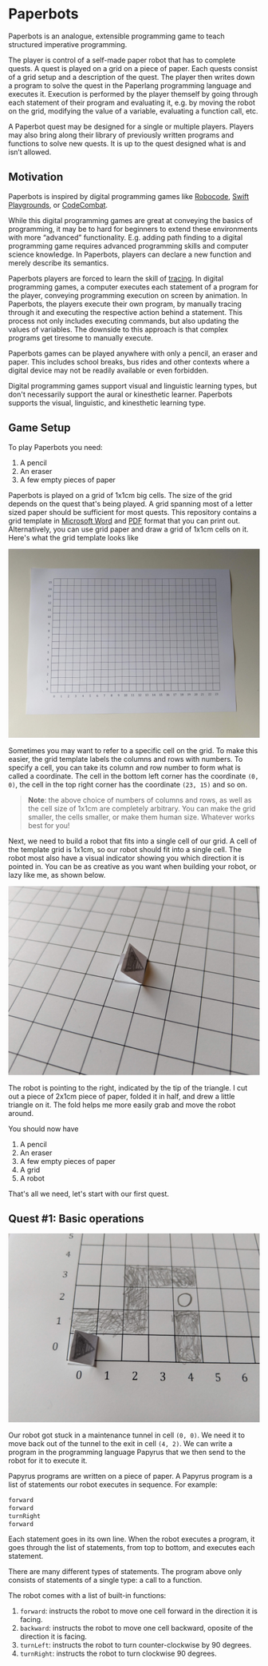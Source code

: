 # Paperbots
Paperbots is an analogue, extensible programming game to teach structured imperative programming.

The player is control of a self-made paper robot that has to complete quests. A quest is played on a grid on a piece of paper. Each quests consist of a grid setup and a description of the quest. The player then writes down a program to solve the quest in the Paperlang programming language and executes it. Execution is performed by the player themself by going through each statement of their program and evaluating it, e.g. by moving the robot on the grid, modifying the value of a variable, evaluating a function call, etc.

A Paperbot quest may be designed for a single or multiple players. Players may also bring along their library of previously written programs and functions to solve new quests. It is up to the quest designed what is and isn’t allowed.

## Motivation

Paperbots is inspired by digital programming games like [Robocode](https://robocode.sourceforge.io/), [Swift Playgrounds](https://www.apple.com/swift/playgrounds/), or [CodeCombat](https://codecombat.com/).

While this digital programming games are great at conveying the basics of programming, it may be to hard for beginners to extend these environments with more “advanced” functionality. E.g. adding path finding to a digital programming game requires advanced programming skills and computer science knowledge. In Paperbots, players can declare a new function and merely describe its semantics.

Paperbots players are forced to learn the skill of [tracing](http://users.csc.calpoly.edu/~jdalbey/101/Resources/codetrace.html). In digital programming games, a computer executes each statement of a program for the player, conveying programming execution on screen by animation. In Paperbots, the players execute their own program, by manually tracing through it and executing the respective action behind a statement. This process not only includes executing commands, but also updating the values of variables. The downside to this approach is that complex programs get tiresome to manually execute.

Paperbots games can be played anywhere with only a pencil, an eraser and paper. This includes school breaks, bus rides and other contexts where a digital device may not be readily available or even forbidden.

Digital programming games support visual and linguistic learning types, but don't necessarily support the aural or kinesthetic learner. Paperbots supports the visual, linguistic, and kinesthetic learning type.

## Game Setup

To play Paperbots you need:

1. A pencil
1. An eraser
1. A few empty pieces of paper

Paperbots is played on a grid of 1x1cm big cells. The size of the grid depends on the quest that's being played. A grid spanning most of a letter sized paper should be sufficient for most quests. This repository contains a grid template in [Microsoft Word](grid.docx) and [PDF](grid.pdf) format that you can print out. Alternatively, you can use grid paper and draw a grid of 1x1cm cells on it. Here's what the grid template looks like

![images/grid.jpg](images/grid.jpg)

Sometimes you may want to refer to a specific cell on the grid. To make this easier, the grid template labels the columns and rows with numbers. To specify a cell, you can take its column and row number to form what is called a coordinate. The cell in the bottom left corner has the coordinate `(0, 0)`, the cell in the top right corner has the coordinate `(23, 15)` and so on.

> **Note**: the above choice of numbers of columns and rows, as well as the cell size of 1x1cm are completely arbitrary. You can make the grid smaller, the cells smaller, or make them human size. Whatever works best for you!

Next, we need to build a robot that fits into a single cell of our grid. A cell of the template grid is 1x1cm, so our robot should fit into a single cell. The robot most also have a visual indicator showing you which direction it is pointed in. You can be as creative as you want when building your robot, or lazy like me, as shown below.

![images/robot.jpg](images/robot.jpg)

The robot is pointing to the right, indicated by the tip of the triangle. I cut out a piece of 2x1cm piece of paper, folded it in half, and drew a little triangle on it. The fold helps me more easily grab and move the robot around.

You should now have

1. A pencil
2. An eraser
3. A few empty pieces of paper
3. A grid
4. A robot

That's all we need, let's start with our first quest.

## Quest #1: Basic operations
![images/quest-01.jpg](images/quest-01.jpg)

Our robot got stuck in a maintenance tunnel in cell `(0, 0)`. We need it to move back out of the tunnel to the exit in cell `(4, 2)`. We can write a program in the programming language Papyrus that we then send to the robot for it to execute it.

Papyrus programs are written on a piece of paper. A Papyrus program is a list of statements our robot executes in sequence. For example:

```
forward
forward
turnRight
forward
```

Each statement goes in its own line. When the robot executes a program, it goes through the list of statements, from top to bottom, and executes each statement.

There are many different types of statements. The program above only consists of statements of a single type: a call to a function.

The robot comes with a list of built-in functions:

1. `forward`: instructs the robot to move one cell forward in the direction it is facing.
1. `backward`: instructs the robot to move one cell backward, oposite of the direction it is facing.
2. `turnLeft`: instructs the robot to turn counter-clockwise by 90 degrees.
3. `turnRight`: instructs the robot to turn clockwise 90 degrees.

